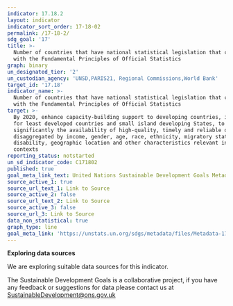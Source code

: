 ```yaml
---
indicator: 17.18.2
layout: indicator
indicator_sort_order: 17-18-02
permalink: /17-18-2/
sdg_goal: '17'
title: >-
  Number of countries that have national statistical legislation that complies
  with the Fundamental Principles of Official Statistics
graph: binary
un_designated_tier: '2'
un_custodian_agency: 'UNSD,PARIS21, Regional Commissions,World Bank'
target_id: '17.18'
indicator_name: >-
  Number of countries that have national statistical legislation that complies
  with the Fundamental Principles of Official Statistics
target: >-
  By 2020, enhance capacity-building support to developing countries, including
  for least developed countries and small island developing States, to increase
  significantly the availability of high-quality, timely and reliable data
  disaggregated by income, gender, age, race, ethnicity, migratory status,
  disability, geographic location and other characteristics relevant in national
  contexts
reporting_status: notstarted
un_sd_indicator_code: C171802
published: true
goal_meta_link_text: United Nations Sustainable Development Goals Metadata (pdf 468kB)
source_active_1: true
source_url_text_1: Link to Source
source_active_2: false
source_url_text_2: Link to Source
source_active_3: false
source_url_3: Link to Source
data_non_statistical: true
graph_type: line
goal_meta_link: 'https://unstats.un.org/sdgs/metadata/files/Metadata-17-18-02.pdf'
---
```

**Exploring data sources**

We are exploring suitable data sources for this indicator. 

The Sustainable Development Goals is a collaborative project, if you have any feedback or suggestions for data please contact us at <SustainableDevelopment@ons.gov.uk>
